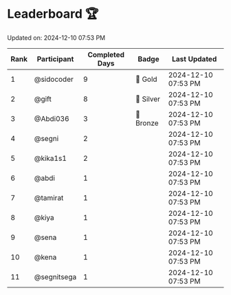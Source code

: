 # Leaderboard 🏆

Updated on: 2024-12-10 07:53 PM

| Rank | Participant       | Completed Days | Badge      | Last Updated         |
|------|-------------------|----------------|------------|----------------------|
| 1    | @sidocoder        | 9              | 🏅 Gold     | 2024-12-10 07:53 PM |
| 2    | @gift             | 8              | 🥈 Silver   | 2024-12-10 07:53 PM |
| 3    | @Abdi036          | 3              | 🥉 Bronze   | 2024-12-10 07:53 PM |
| 4    | @segni            | 2              |            | 2024-12-10 07:53 PM |
| 5    | @kika1s1          | 2              |            | 2024-12-10 07:53 PM |
| 6    | @abdi             | 1              |            | 2024-12-10 07:53 PM |
| 7    | @tamirat          | 1              |            | 2024-12-10 07:53 PM |
| 8    | @kiya             | 1              |            | 2024-12-10 07:53 PM |
| 9    | @sena             | 1              |            | 2024-12-10 07:53 PM |
| 10   | @kena             | 1              |            | 2024-12-10 07:53 PM |
| 11   | @segnitsega       | 1              |            | 2024-12-10 07:53 PM |
